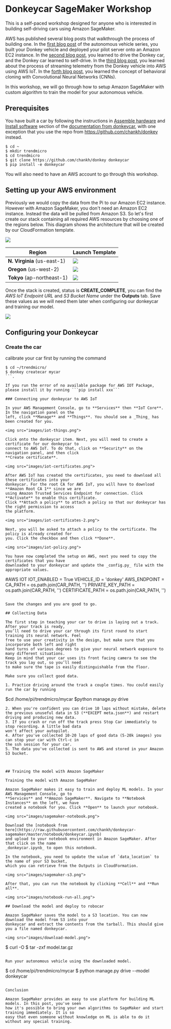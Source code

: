 # Donkeycar SageMaker Workshop

This is a self-paced workshop designed for anyone who is interested in building self-driving cars
using Amazon SageMaker.

AWS has published several blog posts that walkthrough the process of building one. In the [first blog
post](https://aws.amazon.com/blogs/ai/build-an-autonomous-vehicle-on-aws-and-race-it-at-the-reinvent-robocar-rally/) 
of the autonomous vehicle series, you built your Donkey vehicle and deployed your pilot server onto
an Amazon EC2 instance. In the [second blog post](https://aws.amazon.com/blogs/ai/build-an-autonomous-vehicle-part-2-driving-your-vehicle/), you
learned to drive the Donkey car, and the Donkey car learned to self-drive. In the [third blog post](https://aws.amazon.com/blogs/ai/building-an-autonomous-vehicle-part-3-connecting-your-autonomous-vehicle/),
you learned about the process of streaming telemetry from the Donkey vehicle into AWS using AWS IoT.
In the [forth blog post](https://aws.amazon.com/blogs/machine-learning/building-an-autonomous-vehicle-part-4-using-behavioral-cloning-with-apache-mxnet-for-your-self-driving-car/),
you learned the concept of behavioral cloning with Convolutional Neural Networks (CNNs).

In this workshop, we will go through how to setup Amazon SageMaker with custom algorithm to train
the model for your autonomous vehicle.

## Prerequisites

You have built a car by following the instructions in [Assemble
hardware](http://docs.donkeycar.com/guide/build_hardware/) and [Install
software](http://docs.donkeycar.com/guide/install_software/) section of the [documentation from
donkeycar](http://docs.donkeycar.com/), with one exception that you use the repo from
https://github.com/chankh/donkey instead.

```
$ cd ~
$ mkdir trendmicro
$ cd trendmicro
$ git clone https://github.com/chankh/donkey donkeycar 
$ pip install -e donkeycar
```

You will also need to have an AWS account to go through this workshop. 

## Setting up your AWS environment

Previously we would copy the data from the Pi to our Amazon EC2 instance. However with Amazon
SageMaker, you don't need an Amazon EC2 instance. Instead the data will be pulled from Amazon S3. So
let's first create our stack containing all required AWS resources by choosing one of the regions
below. This diagram shows the architecture that will be created by our CloudFormation template.

<img src="images/architecture.png">

| Region | Launch Template |
| ------------- | ------------- |
| **N. Virginia** (us-east-1) | [<img src="images/deploy-to-aws.png">](https://console.aws.amazon.com/cloudformation/home?region=us-east-1#/stacks/new?stackName=donkeycar&templateURL=https://s3.amazonaws.com/khk-us-east-1/sagemaker/donkeycar/donkeycar-workshop.yaml) |
| **Oregon** (us-west-2) | [<img src="images/deploy-to-aws.png">](https://console.aws.amazon.com/cloudformation/home?region=us-west-2#/stacks/new?stackName=donkeycar&templateURL=https://s3.amazonaws.com/khk-us-east-1/sagemaker/donkeycar/donkeycar-workshop.yaml) |
| **Tokyo** (ap-northeast-1) | [<img src="images/deploy-to-aws.png">](https://console.aws.amazon.com/cloudformation/home?region=ap-northeast-1#/stacks/new?stackName=donkeycar&templateURL=https://s3.amazonaws.com/khk-us-east-1/sagemaker/donkeycar/donkeycar-workshop.yaml) |

Once the stack is created, status is **CREATE_COMPLETE**, you can find the _AWS IoT Endpoint URL_
and _S3 Bucket Name_ under the **Outputs** tab. Save these values as we will need them later when
configuring our donkeycar and training our model.

<img src="images/cfn-output.png">

## Configuring your Donkeycar

### Create the car
calibrate your car first by running the command  
```
$ cd ~/trendmicro/
$ donkey createcar mycar
```.  

If you run the error of no available package for AWS IOT Package, please install it by running ```pip install xxx```

### Connecting your donkeycar to AWS IoT

In your AWS Management Console, go to **Services** then **IoT Core**. In the navigation panel on the
left, click **Manage** and **Things**. You should see a _Thing_ has been created for you.

<img src="images/iot-things.png">

Click onto the donkeycar item. Next, you will need to create a certificate for our donkeycar to
connect to AWS IoT. To do that, click on **Security** on the navigation panel, and then click
**Create certificate**.

<img src="images/iot-certificates.png">

After AWS IoT has created the certificates, you need to download all these certificates into your
donkeycar. For the root CA for AWS IoT, you will have to download **Amazon Root CA 1** since we are
using Amazon Trusted Services Endpoint for connection. Click **Activate** to enable this certificate.
Click **Attach a policy** to attach a policy so that our donkeycar has the right permission to access
the platform.

<img src="images/iot-certificates-2.png">

Next, you will be asked to attach a policy to the certificate. The policy is already created for
you. Click the checkbox and then click **Done**.

<img src="images/iot-policy.png">

You have now completed the setup on AWS, next you need to copy the certificates that you have
downloaded to your donkeycar and update the _config.py_ file with the appropriate values.

```
#AWS IOT
IOT_ENABLED = True
VEHICLE_ID = 'donkey'
AWS_ENDPOINT = <replace with endpoint from AWS IoT console>
CA_PATH = os.path.join(CAR_PATH, '<path to the root CA PEM file>')
PRIVATE_KEY_PATH = os.path.join(CAR_PATH, '<path to the private key file>')
CERTIFICATE_PATH = os.path.join(CAR_PATH, '<path to the certificate file>')
```

Save the changes and you are good to go.

## Collecting Data

The first step in teaching your car to drive is laying out a track. After your track is ready,
you’ll need to drive your car through its first round to start training its neural network. Feel
free to use your creativity in the design, but make sure that you incorporate both left and right
hand turns of various degrees to give your neural network exposure to many different situations.
Keep in mind that your car uses its front facing camera to see the track you lay out, so you’ll need
to make sure the tape is easily distinguishable from the floor. 

Make sure you collect good data.

1. Practice driving around the track a couple times. You could easily run the car by running 
```
$cd /home/pi/trendmicro/mycar
$python manage.py drive
```
2. When you're confident you can drive 10 laps without mistake, delete the previous unuseful data in S3 (**EXCEPT meta.json**) and restart driving and producing new data.
3. If you crash or run off the track press Stop Car immediately to stop recording. A little bad data 
won't affect your autopilot.
4. After you've collected 10-20 laps of good data (5-20k images) you can stop your car with Ctrl-c in
the ssh session for your car.
5. The data you've collected is sent to AWS and stored in your Amazon S3 bucket.



## Training the model with Amazon SageMaker

Training the model with Amazon SageMaker

Amazon SageMaker makes it easy to train and deploy ML models. In your AWS Management Console, go to
**Services** and **Amazon SageMaker**. Navigate to **Notebook Instances** on the left, we have
created a notebook for you. Click **Open** to launch your notebook.

<img src="images/sagemaker-notebook.png">

Download the [notebook from
here](https://raw.githubusercontent.com/chankh/donkeycar-sagemaker/master/notebook/donkeycar.ipynb)
and upload to your notebook environment in Amazon SageMaker. After that click on the name
_donkeycar.ipynb_ to open this notebook.

In the notebook, you need to update the value of `data_location` to the name of your S3 bucket,
which you can retrieve from the Outputs in CloudFormation.

<img src="images/sagemaker-s3.png">

After that, you can run the notebook by clicking **Cell** and **Run all**.

<img src="images/notebook-run-all.png">

## Download the model and deploy to robocar

Amazon SageMaker saves the model to a S3 location. You can now download the model from S3 into your
donkeycar and extract the contents from the tarball. This should give you a file named donkeycar.

<img src="images/download-model.png">

```
$ curl -O <S3 location>
$ tar -zxf model.tar.gz
```

Run your autonomous vehicle using the downloaded model.

```
$ cd /home/pi/trendmicro/mycar
$ python manage.py drive --model donkeycar
```

Conclusion

Amazon SageMaker provides an easy to use platform for building ML models. In this post, you've seen
how it's possible to bring your own algorithms to SageMaker and start training immediately. It is so
easy that even someone without knowledge on ML is able to do it without any special training.

